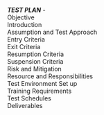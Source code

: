 ***TEST PLAN*** - <br>
	Objective <br> 
	Introduction <br>
	Assumption and Test Approach <br>
	Entry Criteria <br>
	Exit Criteria <br>
	Resumption Criteria <br>
	Suspension Criteria <br>
	Risk and Mitigation <br>
	Resource and Responsibilities <br>
	Test Environment Set up <br>
	Training Requirements<br>
	Test Schedules <br>
	Deliverables <br>